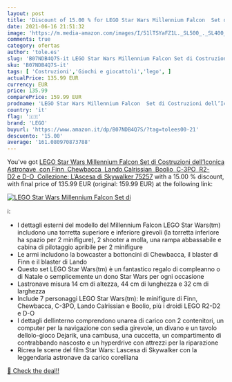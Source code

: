 ```yaml
---
layout: post
title: 'Discount of 15.00 % for LEGO Star Wars Millennium Falcon  Set di'
date: 2021-06-16 21:51:32
image: 'https://m.media-amazon.com/images/I/51lTSYaFZ1L._SL500_._SL400_.jpg'
comments: true
category: ofertas
author: 'tole.es'
slug: 'B07NDB4Q7S-it LEGO Star Wars Millennium Falcon Set di Costruzioni...'
sku: 'B07NDB4Q7S-it'
tags: [ 'Costruzioni','Giochi e giocattoli','lego', ]
actualPrice: 135.99 EUR
currency: EUR
price: 135.99
comparePrice: 159.99 EUR
prodname: 'LEGO Star Wars Millennium Falcon  Set di Costruzioni dell’Iconica Astronave  con Finn  Chewbacca  Lando Calrissian  Boolio  C-3PO  R2-D2 e D-O  Collezione: L’Ascesa di Skywalker  75257'
country: 'it'
flag: '🇮🇹'
brand: 'LEGO'
buyurl: 'https://www.amazon.it/dp/B07NDB4Q7S/?tag=tolees00-21'
descuento: '15.00'
average: '161.080970873788'
---
```


You've got [LEGO Star Wars Millennium Falcon  Set di Costruzioni dell’Iconica Astronave  con Finn  Chewbacca  Lando Calrissian  Boolio  C-3PO  R2-D2 e D-O  Collezione: L’Ascesa di Skywalker  75257](https://www.amazon.it/dp/B07NDB4Q7S/?tag=tolees00-21) with a  15.00 % discount, with final price of 135.99 EUR (original: 159.99 EUR) at the following link:

[![LEGO Star Wars Millennium Falcon  Set di](https://m.media-amazon.com/images/I/51lTSYaFZ1L._SL500_._SL400_.jpg)](https://www.amazon.it/dp/B07NDB4Q7S/?tag=tolees00-21)

ℹ️:

- I dettagli esterni del modello del Millennium Falcon LEGO Star Wars(tm) includono una torretta superiore e inferiore girevoli (la torretta inferiore ha spazio per 2 minifigure), 2 shooter a molla, una rampa abbassabile e cabina di pilotaggio apribile per 2 minifigure
- Le armi includono la bowcaster a bottoncini di Chewbacca, il blaster di Finn e il blaster di Lando
- Questo set LEGO Star Wars(tm) è un fantastico regalo di compleanno o di Natale o semplicemente un dono Star Wars per ogni occasione
- Lastronave misura 14 cm di altezza, 44 cm di lunghezza e 32 cm di larghezza
- Include 7 personaggi LEGO Star Wars(tm): le minifigure di Finn, Chewbacca, C-3PO, Lando Calrissian e Boolio, più i droidi LEGO R2-D2 e D-O
- I dettagli dellinterno comprendono unarea di carico con 2 contenitori, un computer per la navigazione con sedia girevole, un divano e un tavolo dellolo-gioco Dejarik, una cambusa, una cuccetta, un compartimento di contrabbando nascosto e un hyperdrive con attrezzi per la riparazione
- Ricrea le scene del film Star Wars: Lascesa di Skywalker con la leggendaria astronave da carico corelliana

[🛒 Check the deal!!](https://www.amazon.it/dp/B07NDB4Q7S/?tag=tolees00-21)
